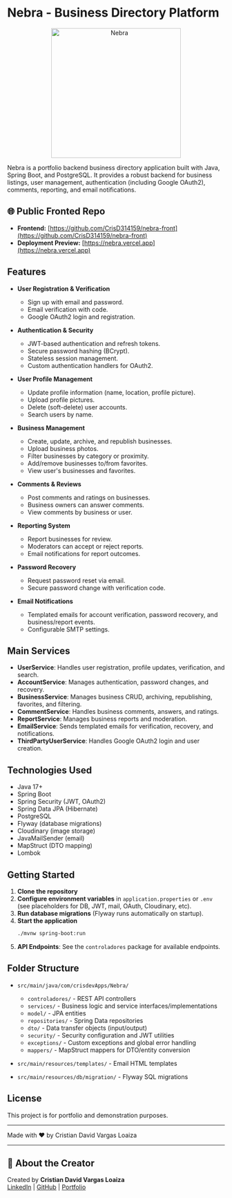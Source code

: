 # Nebra - Business Directory Platform

<p align="center">
  <img alt="Nebra" src="https://res.cloudinary.com/dw43hgf5p/image/upload/v1752680406/Nebra_qemlaz.png" width="300">
</p>

Nebra is a portfolio backend business directory application built with Java, Spring Boot, and PostgreSQL. It provides a robust backend for business listings, user management, authentication (including Google OAuth2), comments, reporting, and email notifications.

## 🌐 Public Fronted Repo

- **Frontend:** [https://github.com/CrisD314159/nebra-front](https://github.com/CrisD314159/nebra-front)
- **Deployment Preview:** [https://nebra.vercel.app](https://nebra.vercel.app)

## Features

- **User Registration & Verification**
    - Sign up with email and password.
    - Email verification with code.
    - Google OAuth2 login and registration.

- **Authentication & Security**
    - JWT-based authentication and refresh tokens.
    - Secure password hashing (BCrypt).
    - Stateless session management.
    - Custom authentication handlers for OAuth2.

- **User Profile Management**
    - Update profile information (name, location, profile picture).
    - Upload profile pictures.
    - Delete (soft-delete) user accounts.
    - Search users by name.

- **Business Management**
    - Create, update, archive, and republish businesses.
    - Upload business photos.
    - Filter businesses by category or proximity.
    - Add/remove businesses to/from favorites.
    - View user's businesses and favorites.

- **Comments & Reviews**
    - Post comments and ratings on businesses.
    - Business owners can answer comments.
    - View comments by business or user.

- **Reporting System**
    - Report businesses for review.
    - Moderators can accept or reject reports.
    - Email notifications for report outcomes.

- **Password Recovery**
    - Request password reset via email.
    - Secure password change with verification code.

- **Email Notifications**
    - Templated emails for account verification, password recovery, and business/report events.
    - Configurable SMTP settings.

## Main Services

- **UserService**: Handles user registration, profile updates, verification, and search.
- **AccountService**: Manages authentication, password changes, and recovery.
- **BusinessService**: Manages business CRUD, archiving, republishing, favorites, and filtering.
- **CommentService**: Handles business comments, answers, and ratings.
- **ReportService**: Manages business reports and moderation.
- **EmailService**: Sends templated emails for verification, recovery, and notifications.
- **ThirdPartyUserService**: Handles Google OAuth2 login and user creation.

## Technologies Used

- Java 17+
- Spring Boot
- Spring Security (JWT, OAuth2)
- Spring Data JPA (Hibernate)
- PostgreSQL
- Flyway (database migrations)
- Cloudinary (image storage)
- JavaMailSender (email)
- MapStruct (DTO mapping)
- Lombok

## Getting Started

1. **Clone the repository**
2. **Configure environment variables** in `application.properties` or `.env` (see placeholders for DB, JWT, mail, OAuth, Cloudinary, etc).
3. **Run database migrations** (Flyway runs automatically on startup).
4. **Start the application**
   ```bash
   ./mvnw spring-boot:run
   ```
5. **API Endpoints**: See the `controladores` package for available endpoints.

## Folder Structure

- `src/main/java/com/crisdevApps/Nebra/`
    - `controladores/` - REST API controllers
    - `services/` - Business logic and service interfaces/implementations
    - `model/` - JPA entities
    - `repositories/` - Spring Data repositories
    - `dto/` - Data transfer objects (input/output)
    - `security/` - Security configuration and JWT utilities
    - `exceptions/` - Custom exceptions and global error handling
    - `mappers/` - MapStruct mappers for DTO/entity conversion

- `src/main/resources/templates/` - Email HTML templates
- `src/main/resources/db/migration/` - Flyway SQL migrations

## License

This project is for portfolio and demonstration purposes.

---
Made with ❤️ by Cristian David Vargas Loaiza

---

## 👤 About the Creator

Created by **Cristian David Vargas Loaiza**  
[LinkedIn](https://www.linkedin.com/in/cristian-david-vargas-loaiza-982314271) | [GitHub](https://github.com/CrisD314159) | [Portfolio](https://crisdev-pi.vercel.app)